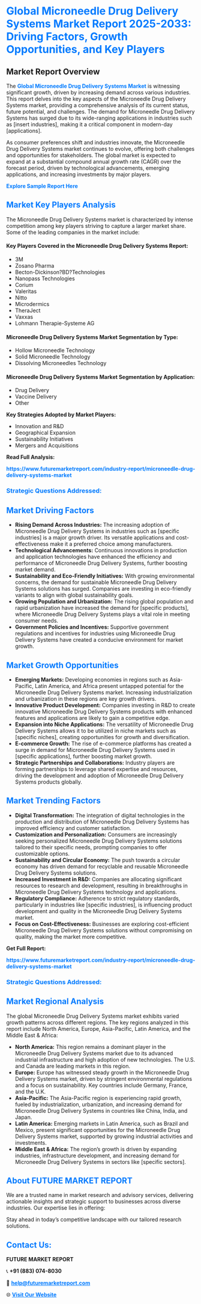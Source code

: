 <h1 style="color: #007BFF;">Global Microneedle Drug Delivery Systems Market Report 2025-2033: Driving Factors, Growth Opportunities, and Key Players</h1>

<section id="overview">
<h2>Market Report Overview</h2>
<p>The <a href="https://www.futuremarketreport.com/industry-report/microneedle-drug-delivery-systems-market" style="color: #007BFF; text-decoration: none;"><strong>Global Microneedle Drug Delivery Systems Market</strong></a> is witnessing significant growth, driven by increasing demand across various industries. This report delves into the key aspects of the Microneedle Drug Delivery Systems market, providing a comprehensive analysis of its current status, future potential, and challenges. The demand for Microneedle Drug Delivery Systems has surged due to its wide-ranging applications in industries such as [insert industries], making it a critical component in modern-day [applications].</p>
<p>As consumer preferences shift and industries innovate, the Microneedle Drug Delivery Systems market continues to evolve, offering both challenges and opportunities for stakeholders. The global market is expected to expand at a substantial compound annual growth rate (CAGR) over the forecast period, driven by technological advancements, emerging applications, and increasing investments by major players.</p>
</section>

<section id="overview">
<p><a href="https://www.futuremarketreport.com/request-sample/reportId=27262" style="color: #007BFF; text-decoration: none;"><strong>Explore Sample Report Here</strong></a></p>
</section>

<section id="key-players">
<h2 style="color: #007BFF;">Market Key Players Analysis</h2>
<p>The Microneedle Drug Delivery Systems market is characterized by intense competition among key players striving to capture a larger market share. Some of the leading companies in the market include:</p>
<h4>Key Players Covered in the Microneedle Drug Delivery Systems Report:</h4>
<ul><li>3M</li><li>Zosano Pharma</li><li>Becton-Dickinson?BD?Technologies</li><li>Nanopass Technologies</li><li>Corium</li><li>Valeritas</li><li>Nitto</li><li>Microdermics</li><li>TheraJect</li><li>Vaxxas</li><li>Lohmann Therapie-Systeme AG</li></ul>
<h4>Microneedle Drug Delivery Systems Market Segmentation by Type:</h4>
<ul><li>Hollow Microneedle Technology</li><li>Solid Microneedle Technology</li><li>Dissolving Microneedles Technology</li></ul>

<h4>Microneedle Drug Delivery Systems Market Segmentation by Application:</h4>
<ul><li>Drug Delivery</li><li>Vaccine Delivery</li><li>Other</li></ul>
<p><strong>Key Strategies Adopted by Market Players:</strong></p>
<ul>
<li>Innovation and R&D</li>
<li>Geographical Expansion</li>
<li>Sustainability Initiatives</li>
<li>Mergers and Acquisitions</li>
</ul>
</section>

<section>
<p><strong>Read Full Analysis: </strong></p><a href="https://www.futuremarketreport.com/industry-report/microneedle-drug-delivery-systems-market" style="color: #007BFF; text-decoration: none;"><strong>https://www.futuremarketreport.com/industry-report/microneedle-drug-delivery-systems-market</strong></a>
<h3 style="color: #007BFF;">Strategic Questions Addressed:</h3>
</section>

<section id="driving-factors">
<h2 style="color: #007BFF;">Market Driving Factors</h2>
<ul>
<li><strong>Rising Demand Across Industries:</strong> The increasing adoption of Microneedle Drug Delivery Systems in industries such as [specific industries] is a major growth driver. Its versatile applications and cost-effectiveness make it a preferred choice among manufacturers.</li>
<li><strong>Technological Advancements:</strong> Continuous innovations in production and application technologies have enhanced the efficiency and performance of Microneedle Drug Delivery Systems, further boosting market demand.</li>
<li><strong>Sustainability and Eco-Friendly Initiatives:</strong> With growing environmental concerns, the demand for sustainable Microneedle Drug Delivery Systems solutions has surged. Companies are investing in eco-friendly variants to align with global sustainability goals.</li>
<li><strong>Growing Population and Urbanization:</strong> The rising global population and rapid urbanization have increased the demand for [specific products], where Microneedle Drug Delivery Systems plays a vital role in meeting consumer needs.</li>
<li><strong>Government Policies and Incentives:</strong> Supportive government regulations and incentives for industries using Microneedle Drug Delivery Systems have created a conducive environment for market growth.</li>
</ul>
</section>

<section id="growth-opportunities">
<h2 style="color: #007BFF;">Market Growth Opportunities</h2>
<ul>
<li><strong>Emerging Markets:</strong> Developing economies in regions such as Asia-Pacific, Latin America, and Africa present untapped potential for the Microneedle Drug Delivery Systems market. Increasing industrialization and urbanization in these regions are key growth drivers.</li>
<li><strong>Innovative Product Development:</strong> Companies investing in R&D to create innovative Microneedle Drug Delivery Systems products with enhanced features and applications are likely to gain a competitive edge.</li>
<li><strong>Expansion into Niche Applications:</strong> The versatility of Microneedle Drug Delivery Systems allows it to be utilized in niche markets such as [specific niches], creating opportunities for growth and diversification.</li>
<li><strong>E-commerce Growth:</strong> The rise of e-commerce platforms has created a surge in demand for Microneedle Drug Delivery Systems used in [specific applications], further boosting market growth.</li>
<li><strong>Strategic Partnerships and Collaborations:</strong> Industry players are forming partnerships to leverage shared expertise and resources, driving the development and adoption of Microneedle Drug Delivery Systems products globally.</li>
</ul>
</section>

<section id="trending-factors">
<h2 style="color: #007BFF;">Market Trending Factors</h2>
<ul>
<li><strong>Digital Transformation:</strong> The integration of digital technologies in the production and distribution of Microneedle Drug Delivery Systems has improved efficiency and customer satisfaction.</li>
<li><strong>Customization and Personalization:</strong> Consumers are increasingly seeking personalized Microneedle Drug Delivery Systems solutions tailored to their specific needs, prompting companies to offer customizable options.</li>
<li><strong>Sustainability and Circular Economy:</strong> The push towards a circular economy has driven demand for recyclable and reusable Microneedle Drug Delivery Systems solutions.</li>
<li><strong>Increased Investment in R&D:</strong> Companies are allocating significant resources to research and development, resulting in breakthroughs in Microneedle Drug Delivery Systems technology and applications.</li>
<li><strong>Regulatory Compliance:</strong> Adherence to strict regulatory standards, particularly in industries like [specific industries], is influencing product development and quality in the Microneedle Drug Delivery Systems market.</li>
<li><strong>Focus on Cost-Effectiveness:</strong> Businesses are exploring cost-efficient Microneedle Drug Delivery Systems solutions without compromising on quality, making the market more competitive.</li>
</ul>
</section>

<section>
<p><strong>Get Full Report: </strong></p><a href="https://www.futuremarketreport.com/industry-report/microneedle-drug-delivery-systems-market" style="color: #007BFF; text-decoration: none;"><strong>https://www.futuremarketreport.com/industry-report/microneedle-drug-delivery-systems-market</strong></a>
<h3 style="color: #007BFF;">Strategic Questions Addressed:</h3>
</section>


<section id="regional-analysis">
<h2 style="color: #007BFF;">Market Regional Analysis</h2>
<p>The global Microneedle Drug Delivery Systems market exhibits varied growth patterns across different regions. The key regions analyzed in this report include North America, Europe, Asia-Pacific, Latin America, and the Middle East & Africa:</p>
<ul>
<li><strong>North America:</strong> This region remains a dominant player in the Microneedle Drug Delivery Systems market due to its advanced industrial infrastructure and high adoption of new technologies. The U.S. and Canada are leading markets in this region.</li>
<li><strong>Europe:</strong> Europe has witnessed steady growth in the Microneedle Drug Delivery Systems market, driven by stringent environmental regulations and a focus on sustainability. Key countries include Germany, France, and the U.K.</li>
<li><strong>Asia-Pacific:</strong> The Asia-Pacific region is experiencing rapid growth, fueled by industrialization, urbanization, and increasing demand for Microneedle Drug Delivery Systems in countries like China, India, and Japan.</li>
<li><strong>Latin America:</strong> Emerging markets in Latin America, such as Brazil and Mexico, present significant opportunities for the Microneedle Drug Delivery Systems market, supported by growing industrial activities and investments.</li>
<li><strong>Middle East & Africa:</strong> The region’s growth is driven by expanding industries, infrastructure development, and increasing demand for Microneedle Drug Delivery Systems in sectors like [specific sectors].</li>
</ul>
</section>

<footer>
<h2 style="color: #007BFF;">About FUTURE MARKET REPORT</h2>
<p>We are a trusted name in market research and advisory services, delivering actionable insights and strategic support to businesses across diverse industries. Our expertise lies in offering:</p>

<p>Stay ahead in today’s competitive landscape with our tailored research solutions.</p>

<h2 style="color: #007BFF;">Contact Us:</h2>
<p><strong>FUTURE MARKET REPORT</strong></p>
<p>📞 <strong>+91 (883) 074-8030</strong></p>
<p>📧 <strong><a href="mailto:help@futuremarketreport.com" style="color: #007BFF;">help@futuremarketreport.com</a></strong></p>
<p>🌐 <strong><a href="https://www.futuremarketreport.com/" style="color: #007BFF;">Visit Our Website</a></strong></p>
</footer>